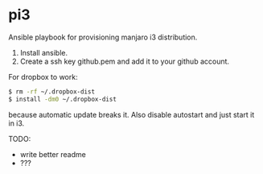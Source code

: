# pi3
Ansible playbook for provisioning manjaro i3 distribution.

1. Install ansible.
2. Create a ssh key github.pem and add it to your github account.

For dropbox to work:
``` bash
$ rm -rf ~/.dropbox-dist
$ install -dm0 ~/.dropbox-dist
```
because automatic update breaks it. Also disable autostart and just start it in i3.


TODO:
- write better readme
- ???
